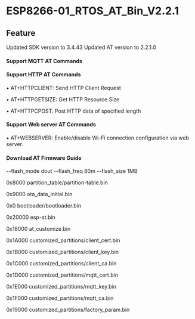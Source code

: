 # ESP8266-01_RTOS_AT_Bin_V2.2.1

## Feature
Updated SDK version to 3.4.43 Updated AT version to 2.2.1.0

#### Support MQTT AT Commands

#### Support HTTP AT Commands
• AT+HTTPCLIENT: Send HTTP Client Request

• AT+HTTPGETSIZE: Get HTTP Resource Size

• AT+HTTPCPOST: Post HTTP data of specified length

#### Support Web server AT Commands
• AT+WEBSERVER: Enable/disable Wi-Fi connection configuration via web server.

#### Download AT Firmware Guide

--flash_mode dout --flash_freq 80m --flash_size 1MB 

0x8000 partition_table/partition-table.bin

0x9000 ota_data_initial.bin

0x0 bootloader/bootloader.bin 

0x20000 esp-at.bin

0x18000 at_customize.bin

0x1A000 customized_partitions/client_cert.bin

0x1B000 customized_partitions/client_key.bin

0x1C000 customized_partitions/client_ca.bin

0x1D000 customized_partitions/mqtt_cert.bin

0x1E000 customized_partitions/mqtt_key.bin

0x1F000 customized_partitions/mqtt_ca.bin 

0x19000 customized_partitions/factory_param.bin



